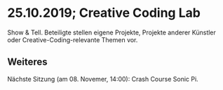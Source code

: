 # 25.10.2019; Creative Coding Lab

Show & Tell. Beteiligte stellen eigene Projekte, Projekte anderer Künstler oder Creative-Coding-relevante Themen vor.

## Weiteres

Nächste Sitzung (am 08. Novemer, 14:00): Crash Course Sonic Pi.